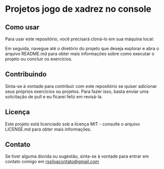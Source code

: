 # Projetos jogo de xadrez no console

## Como usar
Para usar este repositório, você precisará cloná-lo em sua máquina local:

Em seguida, navegue até o diretório do projeto que deseja explorar e abra o arquivo README.md para obter mais informações sobre como executar o projeto ou concluir os exercícios.

## Contribuindo
Sinta-se à vontade para contribuir com este repositório se quiser adicionar seus próprios exercícios ou projetos. Para fazer isso, basta enviar uma solicitação de pull e eu ficarei feliz em revisá-la.

## Licença
Este projeto está licenciado sob a licença MIT - consulte o arquivo LICENSE.md para obter mais informações.

## Contato
Se tiver alguma dúvida ou sugestão, sinta-se à vontade para entrar em contato comigo em rssilvacontato@gmail.com